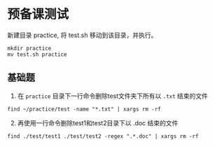 # 预备课测试
新建目录 practice, 将 test.sh 移动到该目录，并执行。

```
mkdir practice
mv test.sh practice
```
## 基础题
1. 在 ` practice ` 目录下一行命令删除test文件夹下所有以 ` .txt ` 结束的文件
``` 
find ~/practice/test -name "*.txt" | xargs rm -rf
```
2. 再使用一行命令删除test1和test2目录下以 .doc 结束的文件
``` 
find ./test/test1 ./test/test2 -regex ".*.doc" | xargs rm -rf
```

